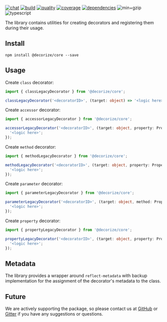 [![chat](https://img.shields.io/gitter/room/decorize/community?style=flat-square&color=informational&logo=gitter&label)](https://gitter.im/decorize/community)
[![build](https://img.shields.io/github/workflow/status/Yokize/decorize/CI/master?style=flat-square&logo=github)](https://github.com/Yokize/decorize/actions)
[![quality](https://img.shields.io/codefactor/grade/github/Yokize/decorize?logo=codefactor&logoColor=white&style=flat-square&label=quality)](https://www.codefactor.io/repository/github/Yokize/decorize)
[![coverage](https://img.shields.io/codacy/coverage/8f0566a3ddca4105aad6ee0585ff5379?style=flat-square&logo=codacy&label=coverage)](https://www.codacy.com/gh/Yokize/decorize?utm_source=github.com&utm_medium=referral&utm_content=Yokize/decorize&utm_campaign=Badge_Coverage)
[![dependencies](https://img.shields.io/librariesio/release/npm/@decorize/core?style=flat-square&label=dependencies)](https://www.npmjs.com/package/@decorize/core)
![min+gzip](https://img.shields.io/bundlephobia/minzip/@decorize/core?style=flat-square&label=min%2Bzip)
![typescript](https://img.shields.io/static/v1?style=flat-square&logo=typescript&color=informational&label&message=3.9)

The library contains utilities for creating decorators and registering them during their usage.

## Install

```shell script
npm install @decorize/core --save
```

## Usage

Create `class` decorator:

```typescript
import { classLegacyDecorator } from '@decorize/core';

classLegacyDecorator('<decoratorID>', (target: object) => '<logic here>');
```

Create `accessor` decorator:

```typescript
import { accessorLegacyDecorator } from '@decorize/core';

accessorLegacyDecorator('<decoratorID>', (target: object, property: PropertyKey, description: PropertyDescriptor) => {
  '<logic here>';
});
```

Create `method` decorator:

```typescript
import { methodLegacyDecorator } from '@decorize/core';

methodLegacyDecorator('<decoratorID>', (target: object, property: PropertyKey, description: PropertyDescriptor) => {
  '<logic here>';
});
```

Create `parameter` decorator:

```typescript
import { parameterLegacyDecorator } from '@decorize/core';

parameterLegacyDecorator('<decoratorID>', (target: object, method: PropertyKey, paramIdx: number) => {
  '<logic here>';
});
```

Create `property` decorator:

```typescript
import { propertyLegacyDecorator } from '@decorize/core';

propertyLegacyDecorator('<decoratorID>', (target: object, property: PropertyKey) => {
  '<logic here>';
});
```

## Metadata

The library provides a wrapper around `reflect-metadata` with backup implementation for the assignment of the decorator's metadata to the class.

## Future

We are actively supporting the package, so please contact us at [GitHub](https://github.com/Yokize/decorize) or [Gitter](https://gitter.im/decorize/community) if you have any suggestions or questions.
